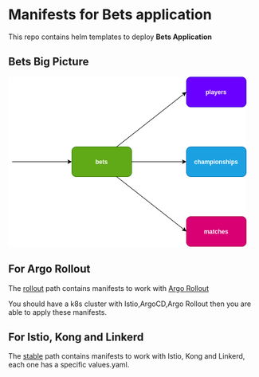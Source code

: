 # Manifests for Bets application

This repo contains helm templates to deploy **Bets Application**

## Bets Big Picture

![Big Picture](img/bets.png)


## For Argo Rollout

The [rollout](rollout) path contains manifests to work with [Argo Rollout](https://argoproj.github.io/argo-rollouts/) 

You should have a k8s cluster with Istio,ArgoCD,Argo Rollout then you are able to apply these manifests.

## For Istio, Kong and Linkerd

The [stable](stable) path contains manifests to work with Istio, Kong and Linkerd, each one has a specific values.yaml.